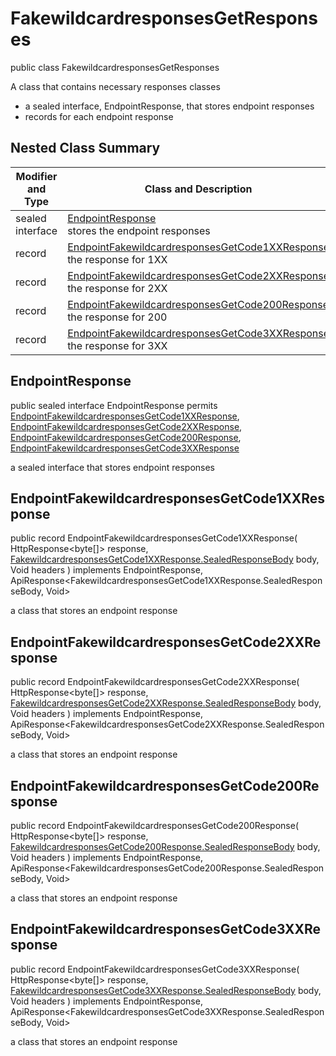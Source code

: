 # FakewildcardresponsesGetResponses

public class FakewildcardresponsesGetResponses

A class that contains necessary responses classes
- a sealed interface, EndpointResponse, that stores endpoint responses
- records for each endpoint response

## Nested Class Summary
| Modifier and Type | Class and Description |
| ----------------- | --------------------- |
| sealed interface | [EndpointResponse](#endpointresponse)<br> stores the endpoint responses |
| record | [EndpointFakewildcardresponsesGetCode1XXResponse](#endpointfakewildcardresponsesgetcode1xxresponse)<br> the response for 1XX |
| record | [EndpointFakewildcardresponsesGetCode2XXResponse](#endpointfakewildcardresponsesgetcode2xxresponse)<br> the response for 2XX |
| record | [EndpointFakewildcardresponsesGetCode200Response](#endpointfakewildcardresponsesgetcode200response)<br> the response for 200 |
| record | [EndpointFakewildcardresponsesGetCode3XXResponse](#endpointfakewildcardresponsesgetcode3xxresponse)<br> the response for 3XX |

## EndpointResponse
public sealed interface EndpointResponse permits<br>
[EndpointFakewildcardresponsesGetCode1XXResponse](#endpointfakewildcardresponsesgetcode1xxresponse),
[EndpointFakewildcardresponsesGetCode2XXResponse](#endpointfakewildcardresponsesgetcode2xxresponse),
[EndpointFakewildcardresponsesGetCode200Response](#endpointfakewildcardresponsesgetcode200response),
[EndpointFakewildcardresponsesGetCode3XXResponse](#endpointfakewildcardresponsesgetcode3xxresponse)

a sealed interface that stores endpoint responses

## EndpointFakewildcardresponsesGetCode1XXResponse
public record EndpointFakewildcardresponsesGetCode1XXResponse(
    HttpResponse<byte[]> response,
    [FakewildcardresponsesGetCode1XXResponse.SealedResponseBody](../../../paths/fakewildcardresponses/get/responses/FakewildcardresponsesGetCode1XXResponse.md#sealedresponsebody) body,
    Void headers
) implements EndpointResponse, ApiResponse<FakewildcardresponsesGetCode1XXResponse.SealedResponseBody, Void><br>

a class that stores an endpoint response

## EndpointFakewildcardresponsesGetCode2XXResponse
public record EndpointFakewildcardresponsesGetCode2XXResponse(
    HttpResponse<byte[]> response,
    [FakewildcardresponsesGetCode2XXResponse.SealedResponseBody](../../../paths/fakewildcardresponses/get/responses/FakewildcardresponsesGetCode2XXResponse.md#sealedresponsebody) body,
    Void headers
) implements EndpointResponse, ApiResponse<FakewildcardresponsesGetCode2XXResponse.SealedResponseBody, Void><br>

a class that stores an endpoint response

## EndpointFakewildcardresponsesGetCode200Response
public record EndpointFakewildcardresponsesGetCode200Response(
    HttpResponse<byte[]> response,
    [FakewildcardresponsesGetCode200Response.SealedResponseBody](../../../paths/fakewildcardresponses/get/responses/FakewildcardresponsesGetCode200Response.md#sealedresponsebody) body,
    Void headers
) implements EndpointResponse, ApiResponse<FakewildcardresponsesGetCode200Response.SealedResponseBody, Void><br>

a class that stores an endpoint response

## EndpointFakewildcardresponsesGetCode3XXResponse
public record EndpointFakewildcardresponsesGetCode3XXResponse(
    HttpResponse<byte[]> response,
    [FakewildcardresponsesGetCode3XXResponse.SealedResponseBody](../../../paths/fakewildcardresponses/get/responses/FakewildcardresponsesGetCode3XXResponse.md#sealedresponsebody) body,
    Void headers
) implements EndpointResponse, ApiResponse<FakewildcardresponsesGetCode3XXResponse.SealedResponseBody, Void><br>

a class that stores an endpoint response

